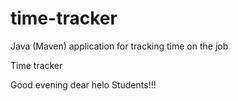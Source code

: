 # time-tracker
Java (Maven) application for tracking time on the job

Time tracker

Good evening dear helo Students!!!
